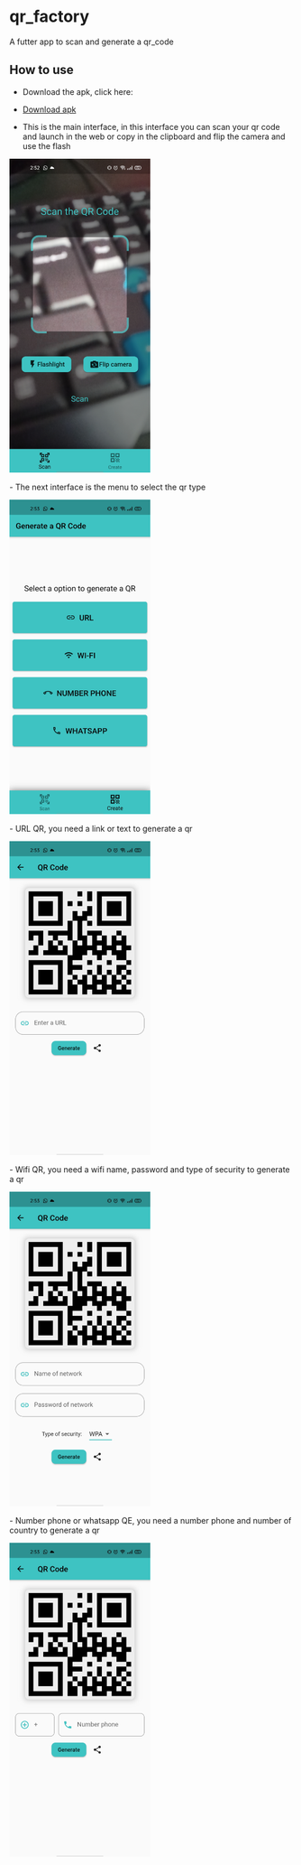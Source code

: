 # qr_factory

A futter app to scan and generate a qr_code


## How to use

- Download the apk, click here:
- <a href="https://github.com/PedroHigueraG/qr_factory/raw/main/assets/QRFactory.apk" download="QRFactory.apk">Download apk</a>


- This is the main interface, in this interface you can scan your qr code and launch in the web or copy in the clipboard and flip the camera and use the flash

<p>
  <img src="assets/1.jpg" width="250"/>
</p>
- The next interface is the menu to select the qr type
<p>
  <img src="assets/2.jpg" width="250"/>
</p>
- URL QR, you need a link or text to generate a qr 
<p>
  <img src="assets/3.jpg" width="250"/>
</p>
- Wifi QR, you need a wifi name, password and type of security to generate a qr 
<p>
  <img src="assets/4.jpg" width="250"/>
</p>
- Number phone or whatsapp QE, you need a number phone and number of country to generate a qr 
<p>
  <img src="assets/5.jpg" width="250"/>
</p>
